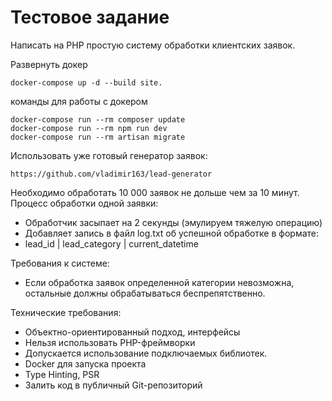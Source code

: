  # Тестовое задание
Написать на PHP простую систему обработки клиентских заявок.

Развернуть докер

````
docker-compose up -d --build site.
````

команды для работы с докером

````
docker-compose run --rm composer update
docker-compose run --rm npm run dev
docker-compose run --rm artisan migrate
````

Использовать уже готовый генератор заявок:
````
https://github.com/vladimir163/lead-generator
````

Необходимо обработать 10 000 заявок не дольше чем за 10 минут.
Процесс обработки одной заявки:
- Обработчик засыпает на 2 секунды (эмулируем тяжелую операцию)
- Добавляет запись в файл log.txt об успешной обработке в формате: 
- lead_id | lead_category | current_datetime

Требования к системе:
- Если обработка заявок определенной категории невозможна, остальные должны обрабатываться беспрепятственно.

Технические требования:
- Объектно-ориентированный подход, интерфейсы
- Нельзя использовать PHP-фреймворки
- Допускается использование подключаемых библиотек.
- Docker для запуска проекта
- Type Hinting, PSR
- Залить код в публичный Git-репозиторий

